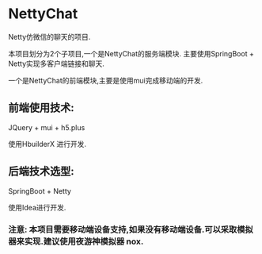 # NettyChat

Netty仿微信的聊天的项目.

本项目划分为2个子项目,一个是NettyChat的服务端模块. 主要使用SpringBoot + Netty实现多客户端链接和聊天.

一个是NettyChat的前端模块,主要是使用mui完成移动端的开发.

## 前端使用技术:

JQuery + mui + h5.plus

使用HbuilderX 进行开发.

## 后端技术选型:

SpringBoot + Netty 

使用Idea进行开发. 


### 注意: 本项目需要移动端设备支持,如果没有移动端设备.可以采取模拟器来实现.建议使用夜游神模拟器 nox.
